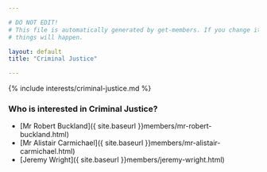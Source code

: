 ```yaml
---

# DO NOT EDIT!
# This file is automatically generated by get-members. If you change it, bad
# things will happen.

layout: default
title: "Criminal Justice"

---
```


{% include interests/criminal-justice.md %}

### Who is interested in Criminal Justice?


* [Mr Robert Buckland]({ site.baseurl }}members/mr-robert-buckland.html)
* [Mr Alistair Carmichael]({ site.baseurl }}members/mr-alistair-carmichael.html)
* [Jeremy Wright]({ site.baseurl }}members/jeremy-wright.html)
